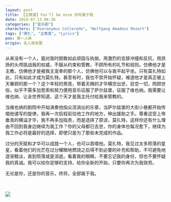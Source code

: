 ```yaml
---
layout: post
title: 【主教莫】You'll be mine 你将属于我
date: 2019-07-13 06:30
categories: ["音乐剧"]
characters: ["Hieronymus Colloredo", "Wolfgang Amadeus Mozart"]
tags: ["德扎", "主教莫", "Lyrics"]
pov: 第一人称
origin: 名人朋友圈
---
```


从来没有一个人，面对我时胆敢如此顽固与执拗，用激烈的言辞冲撞和反抗，用昂扬的头颅挑战我的权威，不服从约束和管教，不顾所有的礼节和规则。仿佛他才是主教，仿佛他才是被我主宠幸的那个人，仿佛他可以与我平起平坐。只有莫扎特如此，只有如此才成为莫扎特。甚至有时，我也不禁开始怀疑，难道他才是真正被上天眷顾的那一个？这个年轻的男孩，带着天赐的才华横空出世，目空一切，罔顾世俗，似乎不需多加思索和努力便用音乐征服了萨尔兹堡，征服了维也纳。我需要让维也纳、让全世界知道，这个天才是我主托付给我来管教的。

当维也纳的剧院中开始演奏他指尖流淌出的乐章，当萨尔兹堡的大街小巷都开始传唱他谱写的旋律，我再一次启程前往他工作的地方，伸出援助之手。尊重这受上帝垂青的横溢才华，我不再多加指责，而是选择了原谅，莫扎特，这样你还有什么理由不回到我身边继续为我工作？你的父母都已去世，你的身体也每况愈下，继续为我工作必将是最好的选择，即使只是为了那些未完成的作品。

过分的天赋和才华可以成就一个人，也可以吞噬他。莫扎特，我见过太多陨落的星星，看着他们的光芒在过分耀眼地燃烧之后得不到必要的补充和帮助，不可避免地逐渐黯淡，直到陨落或是消逝。看着我的眼睛，不要忘记我的身份，但也不要怀疑我的真诚。我可以给你足够的支持，给你全新的开始，只要你再次为我效劳。

无论是你，还是你的音乐，终将，全部属于我。

<br><br>
![](https://github.com/junesirius/junesirius.github.io/tree/master/assets/images/mrpyq/2019-07-13-Lyrics.jpg)